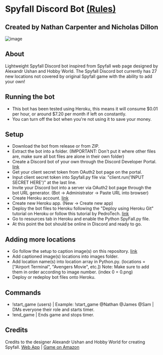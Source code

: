 # Spyfall Discord Bot [(Rules)](https://www.spyfall.app/gamerules)

## Created by Nathan Carpenter and Nicholas Dillon

![image](https://github.com/Nathan-Carpenter-Git/Spyfall-Discord-Bot/assets/144058518/5acaedfe-1a82-4b51-afef-3b8ed5abbf33)

## About
Lightweight Spyfall Discord bot inspired from Spyfall web page designed by Alexandr Ushan and Hobby World. The Spyfall Discord bot currently has 27 new locations not covered by original Spyfall game with the ability to add your own!

## Running the bot
- This bot has been tested using Heroku, this means it will consume $0.01 per hour, or around $7.20 per month if left on constantly.
- You can turn off the bot when you're not using it to save your money.

## Setup
- Download the bot from release or from ZIP.
- Extract the bot into a folder. (IMPORTANT: Don't put it where other files are, make sure all bot files are alone in their own folder)
- Create a Discord bot of your own through the Discord Developer Portal. [link](https://discord.com/developers/applications)
- Get your client secret token from OAuth2 bot page on the portal.
- Input client secret token into Spyfall.py file via: "client.run('INPUT SECRET HERE')" at the last line.
- Invite your Discord bot into a server via OAuth2 bot page through the bot URL generator. (Bot -> Administrator -> Paste URL into browser)
- Create Heroku account. [link](https://dashboard.heroku.com/apps)
- Create new Heroku app. (New -> Create new app)
- Deploy the bot files to Heroku following the "Deploy using Heroku Git" tutorial on Heroku or follow this tutorial by PedroTech. [link](https://www.youtube.com/watch?v=DQk3zJlY-eE&t=252s)
- Go to resources tab in Heroku and enable the Python SpyFall.py file.
- At this point the bot should be online in Discord and ready to go.

## Adding more locations
- Go follow the setup to caption image(s) on this repository. [link](https://github.com/Nathan-Carpenter-Git/Image-Captioner/tree/main)
- Add captioned image(s) locations into images folder.
- Add location name(s) into location array in Python.py. (locations = ["Airport Terminal", "Avengers Movie", etc.]) Note: Make sure to add them in order according to image number. (index 0 = 0.png)
- Deploy or redeploy bot files onto Heroku.

## Commands
- !start_game (users) | Example: !start_game @Nathan @James @Sam | DMs everyone their role and starts timer.
- !end_game | Ends game and stops timer.

## Credits
Credits to the designer Alexandr Ushan and Hobby World for creating Spyfall. [Web App](https://spyfall.co/app) | [Game on Amazon](https://www.amazon.com/Cryptozoic-Entertainment-CZE01904-Spyfall-Card/dp/B00Y4TYRT8)
